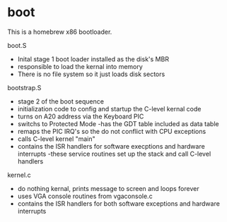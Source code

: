 # boot

This is a homebrew x86 bootloader.

boot.S
* Inital stage 1 boot loader installed as the disk's MBR
* responsible to load the kernal into memory
* There is no file system so it just loads disk sectors

bootstrap.S 
* stage 2 of the boot sequence
* initialization code to config and startup the C-level kernal code
* turns on A20 address via the Keyboard PIC
* switchs to Protected Mode
    -has the GDT table included as data table
* remaps the PIC IRQ's so the do not conflict with CPU exceptions
* calls C-level kernel "main"
* contains the ISR handlers for software execptions and hardware interrupts
    -these service routines set up the stack and call C-level handlers

kernel.c
* do nothing kernal, prints message to screen and loops forever
* uses VGA console routines from vgaconsole.c
* contains the ISR handlers for both software exceptions and hardware interrupts
